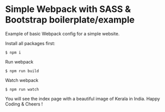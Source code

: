# Simple Webpack with SASS & Bootstrap boilerplate/example

Example of basic Webpack config for a simple website.

Install all packages first:

```
$ npm i
```

Run webpack

```
$ npm run build
```

Watch webpack

```
$ npm run watch
```

You will see the index page with a beautiful image of Kerala in India.
Happy Coding & Cheers !
